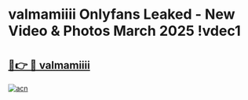 # valmamiiii Onlyfans Leaked - New Video & Photos March 2025 !vdec1

# <h2><a href="https://7vt8hj.iuczelnia.edu.pl?title=valmamiiii&ref=vdec1">🔗👉 🔴 valmamiiii</a></h2>

[![acn](https://github.com/user-attachments/assets/0f9c940e-d8b0-45ae-aac7-cd30a18b3e1c)](https://7vt8hj.iuczelnia.edu.pl?title=valmamiiii&ref=vdec1)


